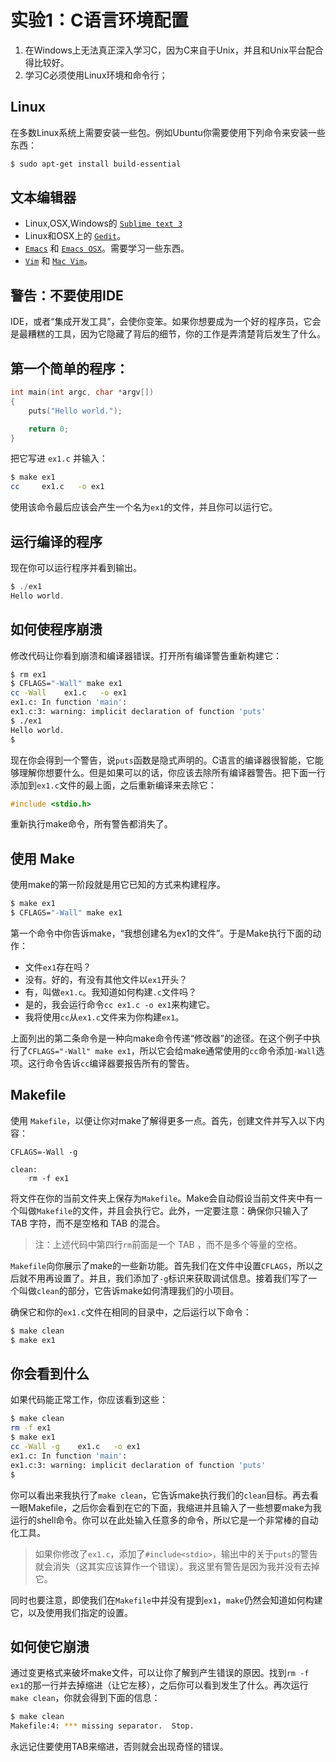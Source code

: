 # 实验1：C语言环境配置

1. 在Windows上无法真正深入学习C，因为C来自于Unix，并且和Unix平台配合得比较好。
2. 学习C必须使用Linux环境和命令行；

## Linux

在多数Linux系统上需要安装一些包。例如Ubuntu你需要使用下列命令来安装一些东西：

```sh
$ sudo apt-get install build-essential
```

## 文本编辑器

+ Linux,OSX,Windows的 [`Sublime text 3`](http://www.sublimetext.com/)
+ Linux和OSX上的 [`Gedit`](http://projects.gnome.org/gedit/)。
+ [`Emacs`](http://www.gnu.org/software/emacs/) 和 [`Emacs OSX`](http://emacsformacosx.com/)。需要学习一些东西。
+  [`Vim`](http://www.vim.org/) 和 [`Mac Vim`](http://code.google.com/p/macvim/)。

## 警告：不要使用IDE
IDE，或者“集成开发工具”，会使你变笨。如果你想要成为一个好的程序员，它会是最糟糕的工具，因为它隐藏了背后的细节，你的工作是弄清楚背后发生了什么。


## 第一个简单的程序：

```c
int main(int argc, char *argv[])
{
    puts("Hello world.");

    return 0;
}
```

把它写进 `ex1.c` 并输入：

```sh
$ make ex1
cc     ex1.c   -o ex1
```
使用该命令最后应该会产生一个名为`ex1`的文件，并且你可以运行它。

## 运行编译的程序
现在你可以运行程序并看到输出。
```c
$ ./ex1
Hello world.
```

## 如何使程序崩溃
修改代码让你看到崩溃和编译器错误。打开所有编译警告重新构建它：

```sh
$ rm ex1
$ CFLAGS="-Wall" make ex1
cc -Wall    ex1.c   -o ex1
ex1.c: In function 'main':
ex1.c:3: warning: implicit declaration of function 'puts'
$ ./ex1
Hello world.
$
```

现在你会得到一个警告，说`puts`函数是隐式声明的。C语言的编译器很智能，它能够理解你想要什么。但是如果可以的话，你应该去除所有编译器警告。把下面一行添加到`ex1.c`文件的最上面，之后重新编译来去除它：

```c
#include <stdio.h>
```
重新执行make命令，所有警告都消失了。


## 使用 Make

使用make的第一阶段就是用它已知的方式来构建程序。
```sh
$ make ex1
$ CFLAGS="-Wall" make ex1
```

第一个命令中你告诉make，“我想创建名为ex1的文件”。于是Make执行下面的动作：

+ 文件`ex1`存在吗？
+ 没有。好的，有没有其他文件以`ex1`开头？
+ 有，叫做`ex1.c`。我知道如何构建`.c`文件吗？
+ 是的，我会运行命令`cc ex1.c -o ex1`来构建它。
+ 我将使用`cc`从`ex1.c`文件来为你构建`ex1`。

上面列出的第二条命令是一种向make命令传递“修改器”的途径。在这个例子中执行了`CFLAGS="-Wall" make ex1`，所以它会给make通常使用的`cc`命令添加`-Wall`选项。这行命令告诉`cc`编译器要报告所有的警告。


## Makefile
使用 `Makefile`，以便让你对make了解得更多一点。首先，创建文件并写入以下内容：

```make
CFLAGS=-Wall -g

clean:
    rm -f ex1
```


将文件在你的当前文件夹上保存为`Makefile`。Make会自动假设当前文件夹中有一个叫做`Makefile`的文件，并且会执行它。此外，一定要注意：确保你只输入了 TAB 字符，而不是空格和 TAB 的混合。

> 注：上述代码中第四行`rm`前面是一个 TAB ，而不是多个等量的空格。

`Makefile`向你展示了make的一些新功能。首先我们在文件中设置`CFLAGS`，所以之后就不用再设置了。并且，我们添加了`-g`标识来获取调试信息。接着我们写了一个叫做`clean`的部分，它告诉make如何清理我们的小项目。

确保它和你的`ex1.c`文件在相同的目录中，之后运行以下命令：

```sh
$ make clean
$ make ex1
```

## 你会看到什么

如果代码能正常工作，你应该看到这些：

```sh
$ make clean
rm -f ex1
$ make ex1
cc -Wall -g    ex1.c   -o ex1
ex1.c: In function 'main':
ex1.c:3: warning: implicit declaration of function 'puts'
$
```

你可以看出来我执行了`make clean`，它告诉make执行我们的`clean`目标。再去看一眼Makefile，之后你会看到在它的下面，我缩进并且输入了一些想要make为我运行的shell命令。你可以在此处输入任意多的命令，所以它是一个非常棒的自动化工具。

> 如果你修改了`ex1.c`，添加了`#include<stdio>`，输出中的关于`puts`的警告就会消失（这其实应该算作一个错误）。我这里有警告是因为我并没有去掉它。

同时也要注意，即使我们在`Makefile`中并没有提到`ex1`，`make`仍然会知道如何构建它，以及使用我们指定的设置。

## 如何使它崩溃

通过变更格式来破坏make文件，可以让你了解到产生错误的原因。找到`rm -f ex1`的那一行并去掉缩进（让它左移），之后你可以看到发生了什么。再次运行`make clean`，你就会得到下面的信息：

```sh
$ make clean
Makefile:4: *** missing separator.  Stop.
```

永远记住要使用TAB来缩进，否则就会出现奇怪的错误。